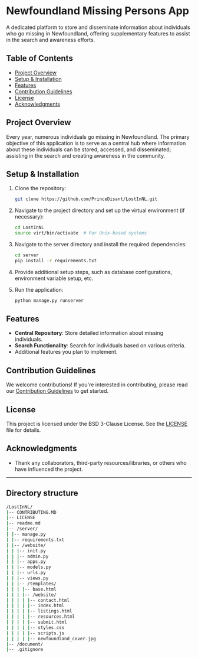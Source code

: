 # Newfoundland Missing Persons App

A dedicated platform to store and disseminate information about individuals who go missing in Newfoundland, offering supplementary features to assist in the search and awareness efforts.

## Table of Contents

- [Project Overview](#project-overview)
- [Setup & Installation](#setup--installation)
- [Features](#features)
- [Contribution Guidelines](#contribution-guidelines)
- [License](#license)
- [Acknowledgments](#acknowledgments)

## Project Overview

Every year, numerous individuals go missing in Newfoundland. The primary objective of this application is to serve as a central hub where information about these individuals can be stored, accessed, and disseminated; assisting in the search and creating awareness in the community.

## Setup & Installation

1. Clone the repository:

    ```bash
    git clone https://github.com/PrinceDisant/LostInNL.git
    ```

2. Navigate to the project directory and set up the virtual environment (if necessary):

    ```bash
    cd LostInNL
    source virt/bin/activate  # For Unix-based systems
    ```

3. Navigate to the server directory and install the required dependencies:

    ```bash
    cd server
    pip install -r requirements.txt
    ```

4. Provide additional setup steps, such as database configurations, environment variable setup, etc.

5. Run the application:

    ```bash
    python manage.py runserver
    ```

## Features

- **Central Repository**: Store detailed information about missing individuals.
- **Search Functionality**: Search for individuals based on various criteria.
- Additional features you plan to implement.

## Contribution Guidelines

We welcome contributions! If you're interested in contributing, please read our [Contribution Guidelines](CONTRIBUTING.md) to get started.

## License

This project is licensed under the BSD 3-Clause License. See the [LICENSE](LICENSE) file for details.

## Acknowledgments

- Thank any collaborators, third-party resources/libraries, or others who have influenced the project.

---

## Directory structure

```bash
/LostInNL/
|-- CONTRIBUTING.MD
|-- LICENSE
|-- readme.md
|-- /server/
| |-- manage.py
| |-- requirements.txt
| |-- /website/
| | |-- init.py
| | |-- admin.py
| | |-- apps.py
| | |-- models.py
| | |-- urls.py
| | |-- views.py
| | |-- /templates/
| | | |-- base.html
| | | |-- /website/
| | | | |-- contact.html
| | | | |-- index.html
| | | | |-- listings.html
| | | | |-- resources.html
| | | | |-- submit.html
| | | | |-- styles.css
| | | | |-- scripts.js
| | | | |-- newfoundland_cover.jpg
|-- /document/
|-- .gitignore
```
